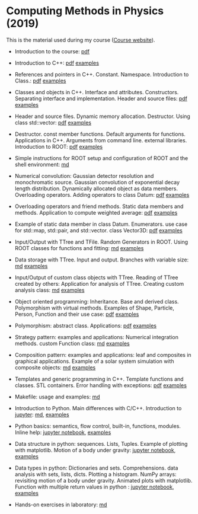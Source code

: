 # Computing Methods in Physics (2019)

This is the material used during my course ([Course website](http://www.roma1.infn.it/people/rahatlou/index.php?link=Didattica&sublink=cmp)).


- Introduction to the course: [pdf](lec00/introduction.pdf)

- Introduction to C++: [pdf](lec01/lec01.pdf) [examples](lec01/examples)

- References and pointers in C++. Constant. Namespace. Introduction to Class.:
 [pdf](lec02/lec02.pdf) [examples](lec02/examples)

- Classes and objects in C++. Interface and attributes. Constructors. Separating interface and implementation. Header and source files:
[pdf](lec03/lec03.pdf) [examples](lec03/examples)

- Header and source files. Dynamic memory allocation. Destructor. Using class std::vector:
[pdf](lec04/lec04.pdf) [examples](lec04/examples)

- Destructor. const member functions. Default arguments for functions. Applications in C++. Arguments from command line. external libraries. Introduction to ROOT:
[pdf](lec05/lec05.pdf) [examples](lec05/examples)

- Simple instructions for ROOT setup and configuration of ROOT and the
  shell environment: [md](misc/ROOT.md)

- Numerical convolution: Gaussian detector resolution and monochromatic source. Gaussian convolution of exponential decay length distribution. Dynamically allocated object as data members. Overloading operators. Adding operators to class Datum:
[pdf](lec06/lec06.pdf) [examples](lec06/examples)

- Overloading operators and friend methods. Static data members and
methods. Application to compute weighted average:
[pdf](lec07/lec07.pdf) [examples](lec07/examples)

- Example of static data member in class Datum. Enumerators. use case for
std::map, std::pair, and std::vector. class Vector3D:
 [pdf](lec08/lec08.pdf) [examples](lec08/examples)


- Input/Output with TTree and TFile. Random Generators in ROOT. Using ROOT classes for functions and fitting:
 [md](lec09/lec09.md) [examples](lec09/examples)

- Data storage with TTree. Input and output. Branches with variable size:
 [md](lec10/lec10.md) [examples](lec10/examples)

- Input/Output of custom class objects with TTree. Reading of TTree created by others: Application for analysis of TTree. Creating custom analysis class:
 [md](lec11/lec11.md) [examples](lec11/examples)

- Object oriented programming: Inheritance. Base and derived class.
Polymorphism with virtual methods. Examples of Shape, Particle, Person,
Function and their use case:
 [pdf](lec12/lec12.pdf) [examples](lec12/examples)

- Polymorphism: abstract class. Applications:
 [pdf](lec13/lec13.pdf) [examples](lec13/examples)

- Strategy pattern: examples and applications: Numerical integration methods. custom Function class:
[md](lec13/strategy.md) [examples](lec13/examples1)

- Composition pattern: examples and applications: leaf and composites in graphical applications.
Example of a solar system simulation with composite objects:
[md](lec14/lec14.md) [examples](lec14/examples)

- Templates and generic programming in C++. Template functions and classes.
STL containers. Error handling with exceptions:
[pdf](lec15/lec15.pdf) [examples](lec15/examples)

- Makefile: usage and examples: [md](makefile/makefile.md)

- Introduction to Python. Main differences with C/C++. Introduction to [jupyter](https://jupyter.org):
[md](lec16/lec16.md), [examples](lec16/examples)

- Python basics: semantics, flow control, built-in, functions, modules. Inline help: [jupyter notebook](lec17/lec17.ipynb), [examples](lec17/examples)


- Data structure in python: sequences. Lists, Tuples.  Example of plotting with matplotlib. Motion of a body under gravity: [jupyter notebook](lec18/lec18.ipynb), [examples](lec18/examples)

- Data types in python: Dictionaries and sets. Comprehensions.
data analysis with sets, lists, dicts. Plotting a histogram. NumPy arrays: revisiting motion of a body under gravity. Animated plots with matplotlib. Function with multiple return values in python : [jupyter notebook](lec19/lec19.ipynb), [examples](lec19/examples)



- Hands-on exercises in laboratory: [md](lab/sessions.md)

<!--

- Data types in python: Dictionaries and sets. Comprehensions.
data analysis with sets, lists, dicts. Plotting a histogram. revisiting example from
previous lecture: [md](lec24/README.md), [examples](lec24/examples)

- More on Functions in python. Animated plots with matplotlib: [md](lec25/README.md), [examples](lec25/examples)

- Numpy and array-oriented programming with ndarray. Example of random walk with arrays: [md](lec26/README.md)

- Classes in python: inheritance and polymorphism: [md](lec27/README.md)

- File I/O and handling in python. Functions with variable number of arguments.
Command line arguments for python programs: [md](lec28/README.md), [examples](lec28/examples)

- Photons and hadronic jets in proton collisions. Brief introduction to  Machine Learning and its applications: [md](lec29/lec29.md)

- Types of Machine Learning and main challenges.
Example of b-tagging with machine learning: [md](lec30/lec30.md)
-->
